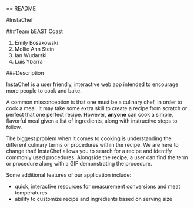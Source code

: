 == README

#InstaChef

###Team bEAST Coast
1. Emily Bosakowski
2. Mollie Ann Stein
3. Ian Wudarski
4. Luis Ybarra

###Description

InstaChef is a user friendly, interactive web app intended to encourage more people to cook and bake.

A common misconception is that one must be a culinary chef, in order to cook a meal. It may take some extra skill to create a recipe from scratch or perfect that one perfect recipe. However, **anyone** can cook a simple, flavorful meal given a list of ingredients, along with instructive steps to follow.

The biggest problem when it comes to cooking is understanding the different culinary terms or procedures within the recipe. We are here to change that! InstaChef allows you to search for a recipe and identify commonly used procedures. Alongside the recipe, a user can find the term or procedure along with a GIF demonstrating the procedure.

Some additional features of our application include:
  * quick, interactive resources for measurement conversions and meat temperatures
  * ability to customize recipe and ingredients based on serving size
